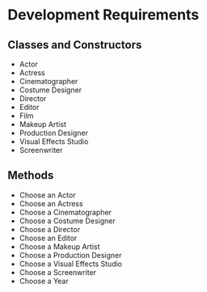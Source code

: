 # Development Requirements

## Classes and Constructors

- Actor
- Actress
- Cinematographer
- Costume Designer
- Director
- Editor
- Film
- Makeup Artist
- Production Designer
- Visual Effects Studio
- Screenwriter

## Methods

- Choose an Actor
- Choose an Actress
- Choose a Cinematographer
- Choose a Costume Designer
- Choose a Director
- Choose an Editor
- Choose a Makeup Artist
- Choose a Production Designer
- Choose a Visual Effects Studio
- Choose a Screenwriter
- Choose a Year